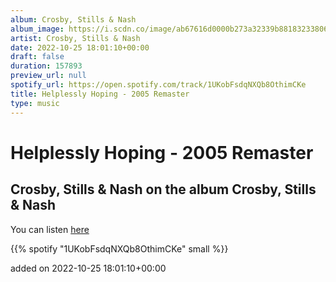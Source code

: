 ```yaml
---
album: Crosby, Stills & Nash
album_image: https://i.scdn.co/image/ab67616d0000b273a32339b8818323380682a889
artist: Crosby, Stills & Nash
date: 2022-10-25 18:01:10+00:00
draft: false
duration: 157893
preview_url: null
spotify_url: https://open.spotify.com/track/1UKobFsdqNXQb8OthimCKe
title: Helplessly Hoping - 2005 Remaster
type: music
---
```



# Helplessly Hoping - 2005 Remaster

## Crosby, Stills & Nash on the album Crosby, Stills & Nash

You can listen [here](https://open.spotify.com/track/1UKobFsdqNXQb8OthimCKe)

{{% spotify "1UKobFsdqNXQb8OthimCKe" small %}}

added on 2022-10-25 18:01:10+00:00